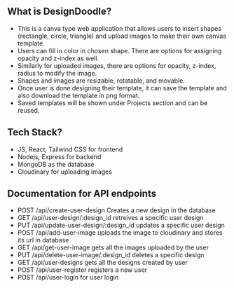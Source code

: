 ## What is DesignDoodle?

* This is a canva type web application that allows users to insert shapes (rectangle, circle, triangle) and upload images to make their own canvas template. 
* Users can fill in color in chosen shape. There are options for assigning opacity and z-index as well. 
* Similarly for uploaded images, there are options for opacity, z-index, radius to modify the image. 
* Shapes and images are resizable, rotatable, and movable.
* Once user is done designing their template, it can save the template and also download the template in png format.
* Saved templates will be shown under Projects section and can be reused.

## Tech Stack?

* JS, React, Tailwind CSS for frontend
* Nodejs, Express for backend
* MongoDB as the database
* Cloudinary for uploading images

## Documentation for API endpoints
* POST /api/create-user-design   Creates a new design in the database
* GET /api/user-design/:design_id   retreives a specific user design 
* PUT /api/update-user-design/:design_id   updates a specific user design
* POST /api/add-user-image   uploads the image to cloudinary and stores its url in database
* GET /api/get-user-image   gets all the images uploaded by the user
* PUT /api/delete-user-image/:design_id   deletes a specific design
* GET /api/user-designs   gets all the designs created by user
* POST /api/user-register   registers a new user
* POST /api/user-login   for user login


